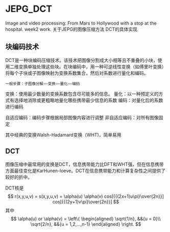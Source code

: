 # JEPG_DCT
Image and video processing: From Mars to Hollywood with a stop at the hospital. week2 work.
关于JEPG的图像压缩方法 DCT的具体实现

## 块编码技术
DCT是一种块编码压缩技术。该技术把图像分割成大小相等且不重叠的小块，使用二维变换单独处理这些块。在块编码中，用一种可逆线性变换（如傅里叶变换）将每个子块或子图像映射为变换系数集合，然后对系数进行量化和编码。

    一般步骤：子图像分解——变换——量化——编码

变换：使用最少数量的变换系数包含尽可能多的信息。
量化：以一种预定义的方式有选择地消除或更粗略地量化哪些携带最少信息的系数
编码：对量化后的系数进行编码

自适应编码：编码步骤根据局部图像内容进行调整
非自适应编码：对所有图像固定

其中经典的变换Walsh-Hadamard变换（WHT)，简单易用

## DCT
图像压缩中最常用的变换是DCT，信息携带能力比DFT和WHT强，但在信息携带方面最佳变化是KarHunen-loeve。DCT在信息携带能力和计算复杂性之间提供了较好的折中。

DCT核是
$$ 
r(x,y,u,v) = s(x,y,u,v) = \alpha(u) \alpha(v) cos[{{(2x+1)u\pi}\over{2n}}] cos[{{(2y+1)v\pi}\over{2n}}]
$$
其中
$$ 
\alpha(u)  or  \alpha(v) =  \left\{
    \begin{aligned}
    \sqrt{1/n}, &&{u = 0}\\
    \sqrt{2/n}, &&{u = 1,2,...,n-1}
    \end{aligned} 
    \right.
$$
